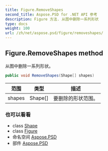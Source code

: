 ```yaml
---
title: Figure.RemoveShapes
second_title: Aspose.PSD for .NET API 参考
description: Figure 方法. 从图中删除一系列形状
type: docs
weight: 100
url: /zh/net/aspose.psd/figure/removeshapes/
---
```

## Figure.RemoveShapes method

从图中删除一系列形状。

```csharp
public void RemoveShapes(Shape[] shapes)
```

| 范围 | 类型 | 描述 |
| --- | --- | --- |
| shapes | Shape[] | 要删除的形状范围。 |

### 也可以看看

* class [Shape](../../shape/)
* class [Figure](../)
* 命名空间 [Aspose.PSD](../../figure/)
* 部件 [Aspose.PSD](../../../)


